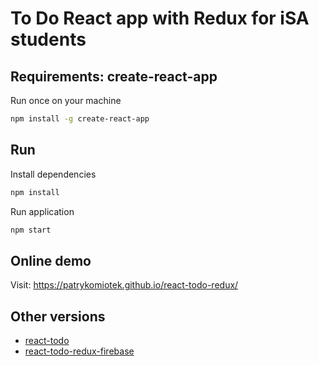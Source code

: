 # To Do React app with Redux for iSA students

## Requirements: create-react-app
Run once on your machine
```bash
npm install -g create-react-app
```


## Run
Install dependencies
```bash
npm install
```


Run application
```bash
npm start
```

## Online demo
Visit: https://patrykomiotek.github.io/react-todo-redux/

## Other versions
* [react-todo](https://github.com/patrykomiotek/react-todo)
* [react-todo-redux-firebase](https://github.com/patrykomiotek/react-todo-redux-firebase)
